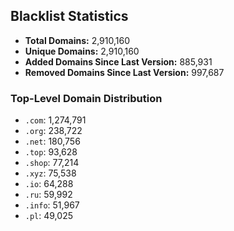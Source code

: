 ## Blacklist Statistics

- **Total Domains:** 2,910,160
- **Unique Domains:** 2,910,160
- **Added Domains Since Last Version:** 885,931
- **Removed Domains Since Last Version:** 997,687

### Top-Level Domain Distribution

-  `.com`: 1,274,791
-  `.org`: 238,722
-  `.net`: 180,756
-  `.top`: 93,628
-  `.shop`: 77,214
-  `.xyz`: 75,538
-  `.io`: 64,288
-  `.ru`: 59,992
-  `.info`: 51,967
-  `.pl`: 49,025

